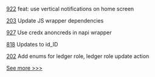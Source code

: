 
[922](https://github.com/hyperledger/aries-mobile-agent-react-native/pull/922) feat: use vertical notifications on home screen

[203](https://github.com/hyperledger/indy-vdr/pull/203) Update JS wrapper dependencies

[927](https://github.com/hyperledger/aries-vcx/pull/927) Use credx anoncreds in napi wrapper

[818](https://github.com/hyperledger/fabric-docs-i18n/pull/818) Updates to id_ID

[202](https://github.com/hyperledger/indy-vdr/pull/202) Add enums for ledger role, ledger role update action


[See more >>>](https://start-here.hyperledger.org/pull-requests)
